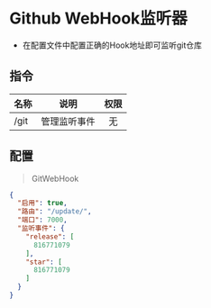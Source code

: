 ﻿# Github WebHook监听器
- 在配置文件中配置正确的Hook地址即可监听git仓库

## 指令
| 名称                                     |  说明           |    权限    |
|----------|:------------------:|:------------------:|
| /git     |   管理监听事件  |     无           |


## 配置
> GitWebHook
```json
{
  "启用": true,
  "路由": "/update/",
  "端口": 7000,
  "监听事件": {
    "release": [
      816771079
    ],
    "star": [
      816771079
    ]
  }
}
```